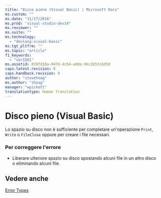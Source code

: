 ```yaml
---
title: "Disco pieno (Visual Basic) | Microsoft Docs"
ms.custom: ""
ms.date: "11/17/2016"
ms.prod: "visual-studio-dev14"
ms.reviewer: ""
ms.suite: ""
ms.technology: 
  - "devlang-visual-basic"
ms.tgt_pltfrm: ""
ms.topic: "article"
f1_keywords: 
  - "vbrID61"
ms.assetid: 039fd26a-947d-4c64-a08e-96c2b53c6d50
caps.latest.revision: 8
caps.handback.revision: 8
author: "stevehoag"
ms.author: "shoag"
manager: "wpickett"
translationtype: Human Translation
---
```

# Disco pieno (Visual Basic)
Lo spazio su disco non è sufficiente per completare un'operazione `Print`, `Write` o `FileClose` oppure per creare i file necessari.  
  
### Per correggere l'errore  
  
-   Liberare ulteriore spazio su disco spostando alcuni file in un altro disco o eliminando alcuni file.  
  
## Vedere anche  
 [Error Types](../../visual-basic/programming-guide/language-features/error-types.md)